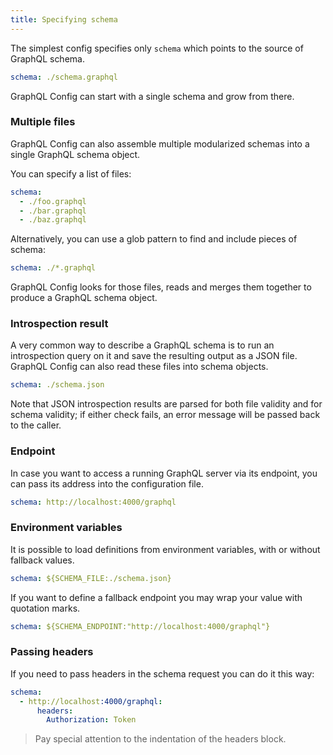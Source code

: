 ```yaml
---
title: Specifying schema
---
```


The simplest config specifies only `schema` which points to the source of GraphQL schema.

```yaml
schema: ./schema.graphql
```

GraphQL Config can start with a single schema and grow from there.

### Multiple files

GraphQL Config can also assemble multiple modularized schemas into a single GraphQL schema object.

You can specify a list of files:

```yaml
schema:
  - ./foo.graphql
  - ./bar.graphql
  - ./baz.graphql
```

Alternatively, you can use a glob pattern to find and include pieces of schema:

```yaml
schema: ./*.graphql
```

GraphQL Config looks for those files, reads and merges them together to produce a GraphQL schema object.

### Introspection result

A very common way to describe a GraphQL schema is to run an introspection query on it and save the resulting output as a JSON file. GraphQL Config can also read these files into schema objects.

```yaml
schema: ./schema.json
```

Note that JSON introspection results are parsed for both file validity and for schema validity; if either check fails, an error message will be passed back to the caller.

### Endpoint

In case you want to access a running GraphQL server via its endpoint, you can pass its address into the configuration file.

```yaml
schema: http://localhost:4000/graphql
```

### Environment variables
It is possible to load definitions from environment variables, with or without fallback values.

```yaml
schema: ${SCHEMA_FILE:./schema.json}
```

If you want to define a fallback endpoint you may wrap your value with quotation marks.

```yaml
schema: ${SCHEMA_ENDPOINT:"http://localhost:4000/graphql"}
```

### Passing headers
If you need to pass headers in the schema request you can do it this way:

```yaml
schema:
  - http://localhost:4000/graphql:
      headers:
        Authorization: Token
```
> Pay special attention to the indentation of the headers block.
